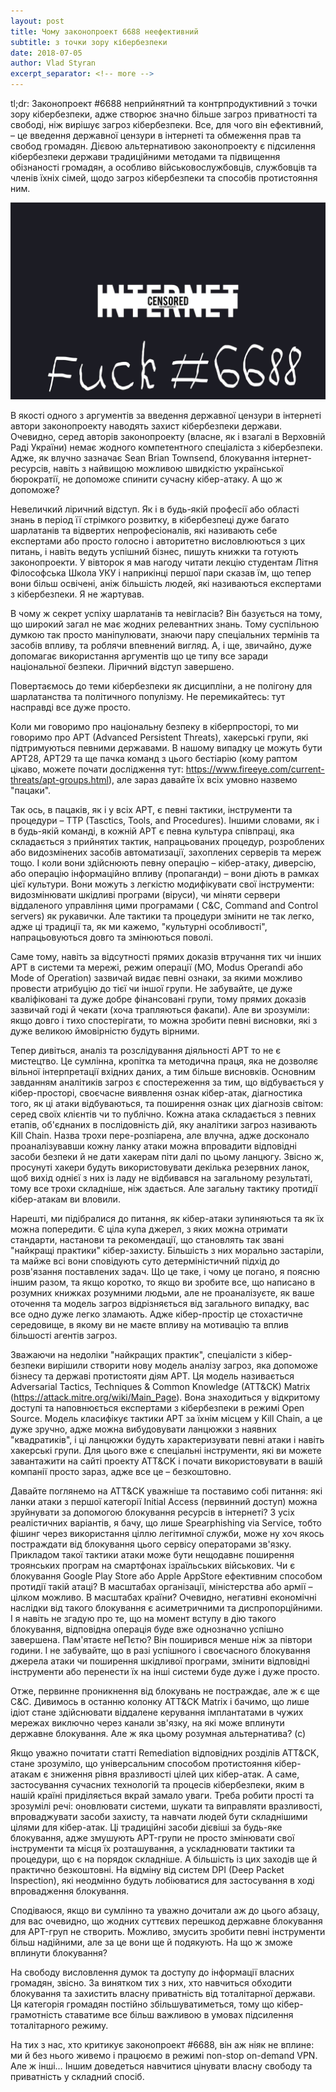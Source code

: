 ```yaml
---
layout: post
title: Чому законопроект 6688 неефективний
subtitle: з точки зору кібербезпеки
date: 2018-07-05
author: Vlad Styran
excerpt_separator: <!-- more -->
---
```

tl;dr: Законопроект #6688 неприйнятний та контрпродуктивний з точки зору кібербезпеки, адже створює значно більше загроз приватності та свободі, ніж вирішує загроз кібербезпеки. Все, для чого він ефективний, – це введення державної цензури в інтернеті та обмеження прав та свобод громадян. Дієвою альтернативою законопроекту є підсилення кібербезпеки держави традиційними методами та підвищення обізнаності громадян, а особливо військовослужбовців, службовців та членів їхніх сімей, щодо загроз кібербезпеки та способів протистояння ним.

![Fuck #6688](/img/fuck6688.jpeg)

<!-- more -->

В якості одного з аргументів за введення державної цензури в інтернеті автори законопроекту наводять захист кібербезпеки держави. Очевидно, серед авторів законопроекту (власне, як і взагалі в Верховній Раді України) немає жодного компетентного спеціаліста з кібербезпеки. Адже, як влучно зазначає Sean Brian Townsend, блокування інтернет-ресурсів, навіть з найвищою можливою швидкістю української бюрократії, не допоможе спинити сучасну кібер-атаку. А що ж допоможе?

Невеличкий ліричний відступ. Як і в будь-якій професії або області знань в період її стрімкого розвитку, в кібербезпеці дуже багато шарлатанів та відвертих непрофесіоналів, які називають себе експертами або просто голосно і авторитетно висловлюються з цих питань, і навіть ведуть успішний бізнес, пишуть книжки та готують законопроекти. У вівторок я мав нагоду читати лекцію студентам Літня Філософська Школа УКУ і наприкінці першої пари сказав їм, що тепер вони більш освічені, аніж більшість людей, які називаються експертами з кібербезпеки. Я не жартував.

В чому ж секрет успіху шарлатанів та невігласів? Він базується на тому, що широкий загал не має жодних релевантних знань. Тому суспільною думкою так просто маніпулювати, знаючи пару спеціальних термінів та засобів впливу, та роблячи впевнений вигляд. А, і ще, звичайно, дуже допомагає використання аргументів що це типу все заради національної безпеки. Ліричний відступ завершено.

Повертаємось до теми кібербезпеки як дисципліни, а не полігону для шарлатанства та політичного популізму. Не перемикайтесь: тут насправді все дуже просто.

Коли ми говоримо про національну безпеку в кіберпросторі, то ми говоримо про APT (Advanced Persistent Threats), хакерські групи, які підтримуються певними державами. В нашому випадку це можуть бути APT28, APT29 та ще пачка команд з цього бестіарію (кому раптом цікаво, можете почати дослідження тут: https://www.fireeye.com/current-threats/apt-groups.html), але зараз давайте їх всіх умовно назвемо "пацаки".

Так ось, в пацаків, як і у всіх APT, є певні тактики, інструменти та процедури – TTP (Tasctics, Tools, and Procedures). Іншими словами, як і в будь-якій команді, в кожній APT є певна культура співпраці, яка складається з прийнятих тактик, напрацьованих процедур, розроблених або видозмінених засобів автоматизації, захоплених серверів та мереж тощо. І коли вони здійснюють певну операцію – кібер-атаку, диверсію, або операцію інформаційно впливу (пропаганди) – вони діють в рамках цієї культури. Вони можуть з легкістю модифікувати свої інструменти: видозмінювати шкідливі програми (віруси), чи міняти сервери віддаленого управління цими програмами ( С&C, Command and Control servers) як рукавички. Але тактики та процедури змінити не так легко, адже ці традиції та, як ми кажемо, "культурні особливості", напрацьовуються довго та змінюються поволі.

Саме тому, навіть за відсутності прямих доказів втручання тих чи інших APT в системи та мережі, режим операції (MO, Modus Operandi або Mode of Operation) зазвичай видає певні ознаки, за якими можливо провести атрибуцію до тієї чи іншої групи. Не забувайте, це дуже кваліфіковані та дуже добре фінансовані групи, тому прямих доказів зазвичай годі й чекати (хоча трапляються факапи). Але ви зрозуміли: якщо довго і тихо спостерігати, то можна зробити певні висновки, які з дуже великою ймовірністю будуть вірними.

Тепер дивіться, аналіз та розслідування діяльності APT то не є мистецтво. Це сумлінна, кропітка та методична праця, яка не дозволяє вільної інтерпретації вхідних даних, а тим більше висновків. Основним завданням аналітиків загроз є спостереження за тим, що відбувається у кібер-просторі, своєчасне виявлення ознак кібер-атак, діагностика того, як ці атаки відбуваються, та поширення ознак цих діагнозів світом: серед своїх клієнтів чи то публічно. Кожна атака складається з певних етапів, об'єднаних в послідовність дій, яку аналітики загроз називають Kill Chain. Назва трохи пере-розпіарена, але влучна, адже досконало проаналізувавши кожну ланку атаки можна впровадити відповідні засоби безпеки й не дати хакерам піти далі по цьому ланцюгу. Звісно ж, просунуті хакери будуть використовувати декілька резервних ланок, щоб вихід однієї з них із ладу не відбивався на загальному результаті, тому все трохи складніше, ніж здається. Але загальну тактику протидії кібер-атакам ви вловили.

Нарешті, ми підібралися до питання, як кібер-атаки зупиняються та як їх можна попередити. Є ціла купа джерел, з яких можна отримати стандарти, настанови та рекомендації, що становлять так звані "найкращі практики" кібер-захисту. Більшість з них морально застаріли, та майже всі вони сповідують суто детерміністичний підхід до розв'язання поставлених задач. Що це таке, і чому це погано, я поясню іншим разом, та якщо коротко, то якщо ви зробите все, що написано в розумних книжках розумними людьми, але не проаналізуєте, як ваше оточення та модель загроз відрізняється від загального випадку, вас все одно дуже легко зламають. Адже кібер-простір це стохастичне середовище, в якому ви не маєте впливу на мотивацію та вплив більшості агентів загроз.

Зважаючи на недоліки "найкращих практик", спеціалісти з кібер-безпеки вирішили створити нову модель аналізу загроз, яка допоможе бізнесу та державі протистояти діям APT. Ця модель називається Adversarial Tactics, Techniques & Common Knowledge (ATT&CK) Matrix (https://attack.mitre.org/wiki/Main_Page). Вона знаходиться у відкритому доступі та наповнюється експертами з кібербезпеки в режимі Open Source. Модель класифікує тактики APT за їхнім місцем у Kill Chain, а це дуже зручно, адже можна вибудовувати ланцюжки з наявних "квадратиків", і ці ланцюжки будуть характеризувати певні атаки і навіть хакерські групи. Для цього вже є спеціальні інструменти, які ви можете завантажити на сайті проекту ATT&CK і почати використовувати в вашій компанії просто зараз, адже все це – безкоштовно.

Давайте поглянемо на ATT&CK уважніше та поставимо собі питання: які ланки атаки з першої категорії Initial Access (первинний доступ) можна зруйнувати за допомогою блокування ресурсів в інтернеті? З усіх реалістичних варіантів, я бачу, що лише Spearphishing via Service, тобто фішинг через використання ціллю легітимної служби, може ну хоч якось постраждати від блокування цього сервісу операторами зв'язку. Прикладом такої тактики атаки може бути нещодавнє поширення троянських програм на смартфонах ізраїльських військових. Чи є блокування Google Play Store або Apple AppStore ефективним способом протидії такій атаці? В масштабах організації, міністерства або армії – цілком можливо. В масштабах країни? Очевидно, негативні економічні наслідки від такого блокування є асиметричними та диспропорційними. І я навіть не згадую про те, що на момент вступу в дію такого блокування, відповідна операція буде вже однозначно успішно завершена. Пам'ятаєте неПєтю? Він поширився менше ніж за півтори години. І не забувайте, що в разі успішного і своєчасного блокування джерела атаки чи поширення шкідливої програми, змінити відповідні інструменти або перенести їх на інші системи буде дуже і дуже просто.

Отже, первинне проникнення від блокувань не постраждає, але ж є ще C&C. Дивимось в останню колонку ATT&CK Matrix і бачимо, що лише ідіот стане здійснювати віддалене керування імплантатами в чужих мережах виключно через канали зв'язку, на які може вплинути державне блокування. Але ж яка цьому розумная альтернатива? (с)

Якщо уважно почитати статті Remediation відповідних розділів ATT&CK, стане зрозуміло, що універсальним способом протистояння кібер-атакам є зниження рівня вразливості цілей цих кібер-атак. А саме, застосування сучасних технологій та процесів кібербезпеки, яким в нашій країні приділяється вкрай замало уваги. Треба робити прості та зрозумілі речі: оновлювати системи, шукати та виправляти вразливості, впроваджувати засоби захисту, та навчати людей бути складнішими цілями для кібер-атак. Ці традиційні засоби дієвіші за будь-яке блокування, адже змушують APT-групи не просто змінювати свої інструменти та місця їх розташування, а ускладнювати тактики та процедури, що є на порядок складніше. А більшість із цих заходів ще й практично безкоштовні. На відміну від систем DPI (Deep Packet Inspection), які неодмінно будуть лобіюватися для застосування в ході впровадження блокування.

Сподіваюся, якщо ви сумлінно та уважно дочитали аж до цього абзацу, для вас очевидно, що жодних суттєвих перешкод державне блокування для APT-груп не створить. Можливо, змусить зробити певні інструменти більш надійними, але за це вони ще й подякують. На що ж зможе вплинути блокування?

На свободу висловлення думок та доступу до інформації власних громадян, звісно. За винятком тих з них, хто навчиться обходити блокування та захистить власну приватність від тоталітарної держави. Ця категорія громадян постійно збільшуватиметься, тому що кібер-грамотність ставатиме все більш важливою в умовах підсилення тоталітарного режиму.

На тих з нас, хто критикує законопроект #6688, він аж ніяк не вплине: ми й без нього живемо і працюємо в режимі non-stop on-demand VPN. Але ж інші… Іншим доведеться навчитися цінувати власну свободу та приватність у складний спосіб.